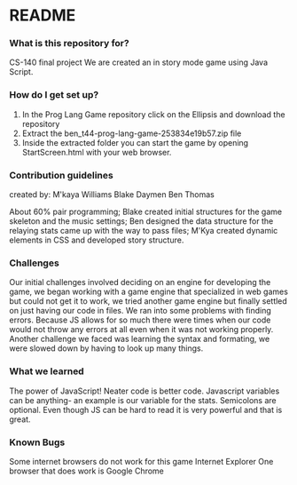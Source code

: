 # README #

### What is this repository for? ###
CS-140 final project
We are created an in story mode game using Java Script.

### How do I get set up? ###

1. In the Prog Lang Game repository click on the Ellipsis and download the repository
2. Extract the ben_t44-prog-lang-game-253834e19b57.zip file
3. Inside the extracted folder you can start the game by opening StartScreen.html with your web browser.

### Contribution guidelines ###

created by:
M'kaya Williams
Blake Daymen
Ben Thomas

About 60% pair programming; Blake created initial structures for the game skeleton and the music settings; Ben designed the data structure for the relaying stats came up with the way to pass files; M'Kya created dynamic elements in CSS and developed story structure. 

### Challenges ###

Our initial challenges involved deciding on an engine for developing the game, we began working with a game engine that specialized in web games but could not get it to work, we tried another game engine but finally settled on just having our code in files.
We ran into some problems with finding errors. Because JS allows for so much there were times when our code would not throw any errors at all even when it was not working properly.
Another challenge we faced was learning the syntax and formating, we were slowed down by having to look up many things.

### What we learned ###
The power of JavaScript! Neater code is better code. Javascript variables can be anything- an example is our variable for the stats. 
Semicolons are optional. Even though JS can be hard to read it is very powerful and that is great.

### Known Bugs ###
Some internet browsers do not work for this game
	Internet Explorer
One browser that does work is 
	Google Chrome
